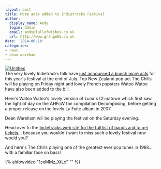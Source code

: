 ```yaml
---
layout: post
title: More acts added to Indietracks Festival
author:
  display_name: Andy
  login: admin
  email: andy@fullofwishes.co.uk
  url: http://www.grange85.co.uk
date: '2014-06-10'
categories:
- news
- dean wareham
---
```

<p><a href="https://www.flickr.com/photos/acb/9399364213" title="Untitled by acb, on Flickr"><img src="https://media.fullofwishes.co.uk/flickr-downloads/9399364213_55890ca91a_z.jpg" class="aligncenter" alt="Untitled"></a><br />
The very lovely Indietracks folk have <a href="http://www.indietracks.co.uk/the-chills-and-the-proper-ornaments-join-indietracks-2014/">just announced a bunch more acts</a> for this year's festival at the end of July. Top New Zealand pop act The Chills will be playing on Friday night and lovely French popsters Watoo Watoo have also been added to the bill.</p>
<p>Here's Watoo Watoo's lovely version of Luna's Chinatown which first saw the light of day on the AHFoW fan compilation Decomposing, before getting a proper release on the lovely La Fuite album in 2007.</p>
<p>Dean Wareham will be playing the festival on the Saturday evening.</p>
<p>Head over to the <a href="http://www.indietracks.co.uk/">Indietracks web site for the full list of bands and to get tickets</a>... because you wouldn't want to miss such a lovely festival now would you?</p>
<p>And here's The Chills playing one of the greatest ever pop tunes in 1988... with a familiar face on bass!<br />

{% ahfowvideo "1ceMMz_XtLc" "" %}

